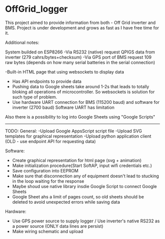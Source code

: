 # OffGrid_logger
This project aimed to provide information from both - Off Grid inverter and BMS.
Project is under development and grows as fast as I have free time for it.

Additional notes:

System builded on ESP8266
-Via RS232 (native) request QPIGS data from inverter (279 cahrs/bytes+checksum)
-Via GPS port of BMS request 109 raw bytes (depends on how many serial batteries in the serial connection)

-Built-in HTML page that using websockets to display data
- Has API endpoints to provide data
- Pushing data to Google sheets take around 1-2s that leads to totally bloking all operations of microcontroller.
So websockets is solution for such type of problem.
- Use hardware UART connection for BMS (115200 baud) and software for inverter (2700 baud)
Software UART has limitation

Also there is a possibility to log into Google Sheets using "Google Scripts"

--------------------------------------------------------------------------
TODO:
General:
-Upload Google AppsScript script file
-Upload SVG templates for graphical representation
-Upload python application client (OLD - use endpoint API for requesting data)
 
Software:
- Create graphical representation for html page (svg + animation)
- Make initialization procedure(Start SoftAP, input wifi credentials etc.)
- Save configuration into EEPROM
- Make sure that disconnection any of equipment doesn't lead to stucking in the loop waiting for the response
- Maybe shoud use native library insdie Google Script to connect Google Sheets
- Google Sheet ahs a limit of pages count, so old sheets should be deleted to avoid unexpected errors while saving data
  

Hardware:
- Use GPS power source to supply logger / Use inverter's native RS232 as a power source (ONLY data lines are persist)
- Make wiring schematic and upload

  
